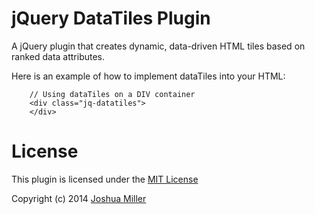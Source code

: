 # jQuery DataTiles Plugin
A jQuery plugin that creates dynamic, data-driven HTML tiles based on ranked data attributes.

Here is an example of how to implement dataTiles into your HTML:

		// Using dataTiles on a DIV container
		<div class="jq-datatiles">
		</div>

# License
This plugin is licensed under the [MIT License](LICENSE.txt)

Copyright (c) 2014 [Joshua Miller](https://github.com/joshuamil)

